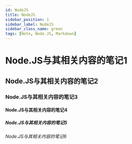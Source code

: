 ```yaml
---
id: NodeJS
title: NodeJS
sidebar_position: 1
sidebar_label: NodeJS
sidebar_class_name: green
tags: [Note, Node.JS, Markdown]
---
```


# Node.JS与其相关内容的笔记1

## Node.JS与其相关内容的笔记2

### Node.JS与其相关内容的笔记3

#### Node.JS与其相关内容的笔记4

##### Node.JS与其相关内容的笔记5

###### Node.JS与其相关内容的笔记6
